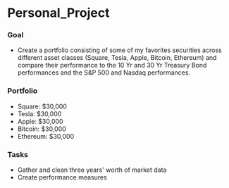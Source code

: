 # Personal_Project

### Goal
* Create a portfolio consisting of some of my favorites securities across different asset classes (Square, Tesla, Apple, Bitcoin, Ethereum) and compare their performance to the 10 Yr and 30 Yr Treasury Bond performances and the S&P 500 and Nasdaq performances. 

### Portfolio
* Square: $30,000
* Tesla: $30,000
* Apple: $30,000
* Bitcoin: $30,000
* Ethereum: $30,000

### Tasks
* Gather and clean three years' worth of market data
* Create performance measures
